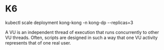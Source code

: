 # K6


kubectl scale deployment kong-kong -n kong-dp --replicas=3



















A VU is an independent thread of execution that runs concurrently to other VU threads. Often, scripts are designed in such a way that one VU activity represents that of one real user.
